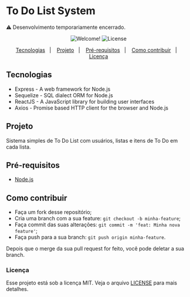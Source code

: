 # To Do List System

⚠️ Desenvolvimento temporariamente encerrado.

<p align="center">
  <img src="https://img.shields.io/static/v1?label=PRs&message=welcome&color=7159c1&labelColor=000000" alt="Welcome!" />
  <img alt="License" src="https://img.shields.io/github/license/alexsrh/to-do">
</p>

<p align="center">
  <a href="#tecnologias">Tecnologias</a>&nbsp;&nbsp;&nbsp;|&nbsp;&nbsp;&nbsp;
  <a href="#projeto">Projeto</a>&nbsp;&nbsp;&nbsp;|&nbsp;&nbsp;&nbsp;
  <a href="#pré-requisitos">Pré-requisitos</a>&nbsp;&nbsp;&nbsp;|&nbsp;&nbsp;&nbsp;
  <a href="#como-contribuir">Como contribuir</a>&nbsp;&nbsp;&nbsp;|&nbsp;&nbsp;&nbsp;
  <a href="#licença">Licença</a>
</p>

## Tecnologias

- Express - A web framework for Node.js
- Sequelize - SQL dialect ORM for Node.js
- ReactJS - A JavaScript library for building user interfaces
- Axios - Promise based HTTP client for the browser and Node.js

## Projeto
Sistema simples de To Do List com usuários, listas e itens de To Do em cada lista.

## Pré-requisitos

- [Node.js](https://nodejs.org/en/)

## Como contribuir

- Faça um fork desse repositório;
- Cria uma branch com a sua feature: `git checkout -b minha-feature`;
- Faça commit das suas alterações: `git commit -m 'feat: Minha nova feature'`;
- Faça push para a sua branch: `git push origin minha-feature`.

Depois que o merge da sua pull request for feito, você pode deletar a sua branch.

### Licença
Esse projeto está sob a licença MIT. Veja o arquivo [LICENSE](LICENSE.md) para mais detalhes.
